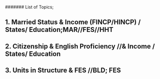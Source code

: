 ####### List of Topics;

##  1.  Married Status & Income (FINCP/HINCP) / States/ Education;MAR//FES//HHT
##  2.  Citizenship & English Proficiency //& Income / States/ Education
##  3.  Units in Structure & FES //BLD; FES
